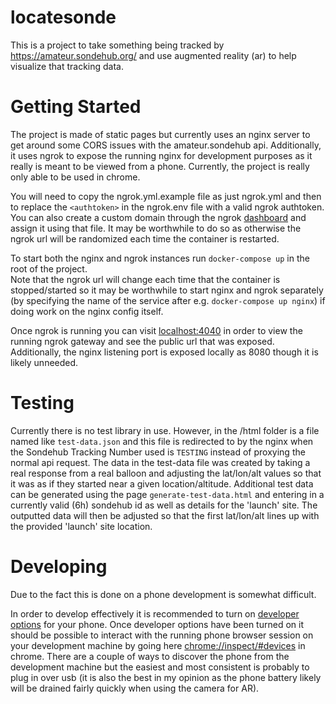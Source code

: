 # locatesonde
This is a project to take something being tracked by https://amateur.sondehub.org/ and use augmented reality (ar) to help visualize that tracking data.

# Getting Started
The project is made of static pages but currently uses an nginx server to get around some CORS issues with the amateur.sondehub api.  Additionally, it uses ngrok to expose the running nginx for development purposes as it really is meant to be viewed from a phone.
Currently, the project is really only able to be used in chrome.

You will need to copy the ngrok.yml.example file as just ngrok.yml and then to replace the `<authtoken>` in the ngrok.env file with a valid ngrok authtoken.
You can also create a custom domain through the ngrok [dashboard](https://dashboard.ngrok.com/domains) and assign it using that file.  It may be worthwhile to do so as otherwise the ngrok url will be randomized each time the container is restarted.

To start both the nginx and ngrok instances run `docker-compose up` in the root of the project.  
Note that the ngrok url will change each time that the container is stopped/started so it may be worthwhile to start nginx and ngrok separately (by specifying the name of the service after e.g. `docker-compose up nginx`) if doing work on the nginx config itself.

Once ngrok is running you can visit [localhost:4040](http://localhost:4040) in order to view the running ngrok gateway and see the public url that was exposed.
Additionally, the nginx listening port is exposed locally as 8080 though it is likely unneeded.

# Testing
Currently there is no test library in use.  However, in the /html folder is a file named like `test-data.json` and this file is redirected to by the nginx when the Sondehub Tracking Number used is `TESTING` instead of proxying the normal api request.  The data in the test-data file was created by taking a real response from a real balloon and adjusting the lat/lon/alt values so that it was as if they started near a given location/altitude.  Additional test data can be generated using the page `generate-test-data.html` and entering in a currently valid (6h) sondehub id as well as details for the 'launch' site.  The outputted data will then be adjusted so that the first lat/lon/alt lines up with the provided 'launch' site location.

# Developing
Due to the fact this is done on a phone development is somewhat difficult.

In order to develop effectively it is recommended to turn on [developer options](https://www.samsung.com/uk/support/mobile-devices/how-do-i-turn-on-the-developer-options-menu-on-my-samsung-galaxy-device/) for your phone.  Once developer options have been turned on it should be possible to interact with the running phone browser session on your development machine by going here [chrome://inspect/#devices](chrome://inspect/#devices) in chrome.  There are a couple of ways to discover the phone from the development machine but the easiest and most consistent is probably to plug in over usb (it is also the best in my opinion as the phone battery likely will be drained fairly quickly when using the camera for AR).
